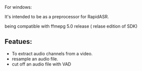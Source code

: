 For windows:


It's intended to be as a preprocessor for RapidASR.

being compatible with ffmepg 5.0 release ( relase edition of SDK)


## Featues:
- To extract  audio channels  from a video.
- resample an audio file.
- cut off an audio file with VAD 
